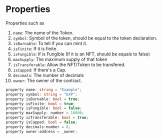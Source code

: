 # Properties

Properties such as

1. `name`: The name of the Token.
2. `symbol`: Symbol of the token, should be equal to the token declaration.
3. `isBurnable`: To tell if you can mint it.
4. `isFinite`: If it is finite
5. `isFungible`: If is Fungible (If it is an NFT, should be equals to false)
6. `maxSupply`: The maximum supply of that token
7. `isTransferable`: Allow the NFT/Token to be transfered.
8. `isCapped`: If there's a Cap.
9. `decimals`: The number of decimals
10. `owner`: The owner of the contract.



```csharp
property name: string = "Example";
property symbol: string = "EXP";
property isBurnable: bool = true;
property isFinite: bool = true;
property isFungible: bool = false;
property maxSupply: number = 10000;
property isTransferable: bool = true;
property isCapped: bool = false;
property decimals:number = 8;
property owner:address = _owner;
```

